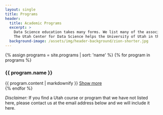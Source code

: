 ```yaml
---
layout: single
title: Programs
header:
  title: Academic Programs
  excerpt: >
    Data Science education takes many forms. We list many of the associated programs at the Univesity of Utah.  Find also this related list [on the data science hub page](https://utah-data-science-hub.github.io/education_degrees.html).  
    The Utah Center for Data Science helps the University of Utah in the coordination and promotion of curriculum for its Data Science and AI academic programs. The Departments linked to below have primary responsibility for the curriculum.
  background-image: /assets/img/header-background/zion-shorter.jpg
---
```


{% assign programs = site.programs | sort: 'name' %}
{% for program in programs %}
<div class="row justify-content-center pb-4">
  <div class="col-lg-12">
    <h3>{{ program.name }}</h3>
    {{ program.content | markdownify }}
    <a href="{{ program.link }}" target="_blank" rel="noopener noreferrer">Show more</a>
  </div>
</div>
{% endfor %}

<div class="pt-4 border-top text-center">
  <div class="row justify-content-center">
    <div class="col-lg-9">
      <p><I>Disclaimer:</I> If you find a Utah course or program that we have
      not listed here, please contact us at the email address below and we will include it here.</p>
    </div>
  </div>
</div>
